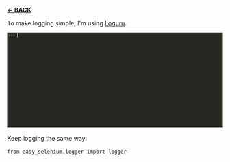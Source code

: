 [**← BACK**](../../README.md)

To make logging simple, I'm using [Loguru](https://github.com/Delgan/loguru).

<img alt="Loguru logo" src="https://raw.githubusercontent.com/Delgan/loguru/master/docs/_static/img/demo.gif">

Keep logging the same way:

```
from easy_selenium.logger import logger
```